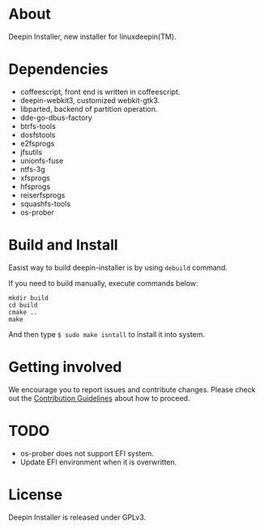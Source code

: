 # About
Deepin Installer, new installer for linuxdeepin(TM).

# Dependencies
* coffeescript, front end is written in coffeescript.
* deepin-webkit3, customized webkit-gtk3.
* libparted, backend of partition operation.
* dde-go-dbus-factory
* btrfs-tools
* dosfstools
* e2fsprogs
* jfsutils
* unionfs-fuse
* ntfs-3g
* xfsprogs
* hfsprogs
* reiserfsprogs
* squashfs-tools
* os-prober

# Build and Install
Easist way to build deepin-installer is by using `debuild` command.

If you need to build manually, execute commands below:
```
mkdir build
cd build
cmake ..
make
```

And then type `$ sudo make isntall` to install it into system.

# Getting involved
We encourage you to report issues and contribute changes. Please check out the [Contribution Guidelines](http://wiki.deepin.org/index.php?title=Contribution_Guidelines) about how to proceed.

# TODO
* os-prober does not support EFI system.
* Update EFI environment when it is overwritten.

# License
Deepin Installer is released under GPLv3.
